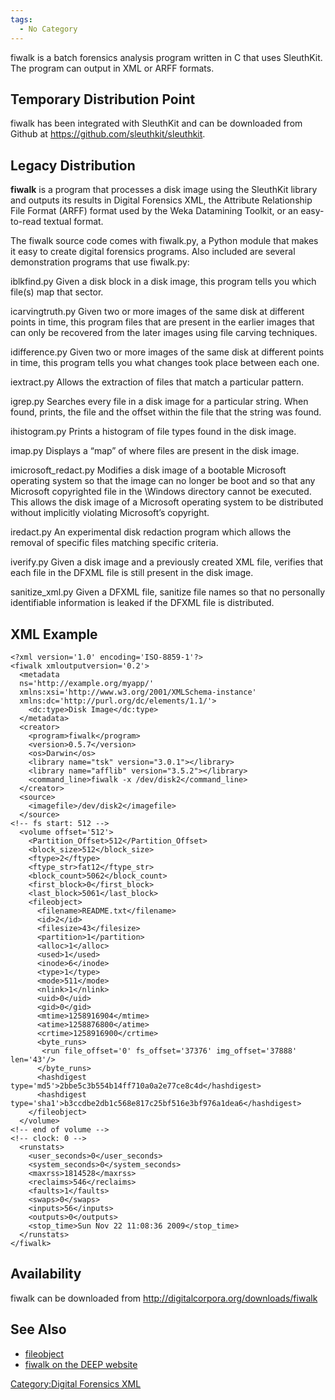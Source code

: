 ```yaml
---
tags:
  - No Category
---
```

fiwalk is a batch forensics analysis program written in C that uses
SleuthKit. The program can output in XML or ARFF formats.

## Temporary Distribution Point

fiwalk has been integrated with SleuthKit and can be downloaded from
Github at <https://github.com/sleuthkit/sleuthkit>.

## Legacy Distribution

**fiwalk** is a program that processes a disk image using the SleuthKit
library and outputs its results in Digital Forensics XML, the Attribute
Relationship File Format (ARFF) format used by the Weka Datamining
Toolkit, or an easy-to-read textual format.

The fiwalk source code comes with fiwalk.py, a Python module that makes
it easy to create digital forensics programs. Also included are several
demonstration programs that use fiwalk.py:

iblkfind.py
Given a disk block in a disk image, this program tells you which file(s)
map that sector.

icarvingtruth.py
Given two or more images of the same disk at different points in time,
this program files that are present in the earlier images that can only
be recovered from the later images using file carving techniques.

idifference.py
Given two or more images of the same disk at different points in time,
this program tells you what changes took place between each one.

iextract.py
Allows the extraction of files that match a particular pattern.

igrep.py
Searches every file in a disk image for a particular string. When found,
prints, the file and the offset within the file that the string was
found.

ihistogram.py
Prints a histogram of file types found in the disk image.

imap.py
Displays a “map” of where files are present in the disk image.

imicrosoft_redact.py
Modifies a disk image of a bootable Microsoft operating system so that
the image can no longer be boot and so that any Microsoft copyrighted
file in the \Windows directory cannot be executed. This allows the disk
image of a Microsoft operating system to be distributed without
implicitly violating Microsoft’s copyright.

iredact.py
An experimental disk redaction program which allows the removal of
specific files matching specific criteria.

iverify.py
Given a disk image and a previously created XML file, verifies that each
file in the DFXML file is still present in the disk image.

sanitize_xml.py
Given a DFXML file, sanitize file names so that no personally
identifiable information is leaked if the DFXML file is distributed.

## XML Example

    <?xml version='1.0' encoding='ISO-8859-1'?>
    <fiwalk xmloutputversion='0.2'>
      <metadata
      ns='http://example.org/myapp/'
      xmlns:xsi='http://www.w3.org/2001/XMLSchema-instance'
      xmlns:dc='http://purl.org/dc/elements/1.1/'>
        <dc:type>Disk Image</dc:type>
      </metadata>
      <creator>
        <program>fiwalk</program>
        <version>0.5.7</version>
        <os>Darwin</os>
        <library name="tsk" version="3.0.1"></library>
        <library name="afflib" version="3.5.2"></library>
        <command_line>fiwalk -x /dev/disk2</command_line>
      </creator>
      <source>
        <imagefile>/dev/disk2</imagefile>
      </source>
    <!-- fs start: 512 -->
      <volume offset='512'>
        <Partition_Offset>512</Partition_Offset>
        <block_size>512</block_size>
        <ftype>2</ftype>
        <ftype_str>fat12</ftype_str>
        <block_count>5062</block_count>
        <first_block>0</first_block>
        <last_block>5061</last_block>
        <fileobject>
          <filename>README.txt</filename>
          <id>2</id>
          <filesize>43</filesize>
          <partition>1</partition>
          <alloc>1</alloc>
          <used>1</used>
          <inode>6</inode>
          <type>1</type>
          <mode>511</mode>
          <nlink>1</nlink>
          <uid>0</uid>
          <gid>0</gid>
          <mtime>1258916904</mtime>
          <atime>1258876800</atime>
          <crtime>1258916900</crtime>
          <byte_runs>
           <run file_offset='0' fs_offset='37376' img_offset='37888' len='43'/>
          </byte_runs>
          <hashdigest type='md5'>2bbe5c3b554b14ff710a0a2e77ce8c4d</hashdigest>
          <hashdigest type='sha1'>b3ccdbe2db1c568e817c25bf516e3bf976a1dea6</hashdigest>
        </fileobject>
      </volume>
    <!-- end of volume -->
    <!-- clock: 0 -->
      <runstats>
        <user_seconds>0</user_seconds>
        <system_seconds>0</system_seconds>
        <maxrss>1814528</maxrss>
        <reclaims>546</reclaims>
        <faults>1</faults>
        <swaps>0</swaps>
        <inputs>56</inputs>
        <outputs>0</outputs>
        <stop_time>Sun Nov 22 11:08:36 2009</stop_time>
      </runstats>
    </fiwalk>

## Availability

fiwalk can be downloaded from
<http://digitalcorpora.org/downloads/fiwalk>

## See Also

- [fileobject](fileobject.md)
- [fiwalk on the DEEP website](http://domex.nps.edu/deep/Fiwalk.html)

[Category:Digital Forensics
XML](category:digital_forensics_xml.md)